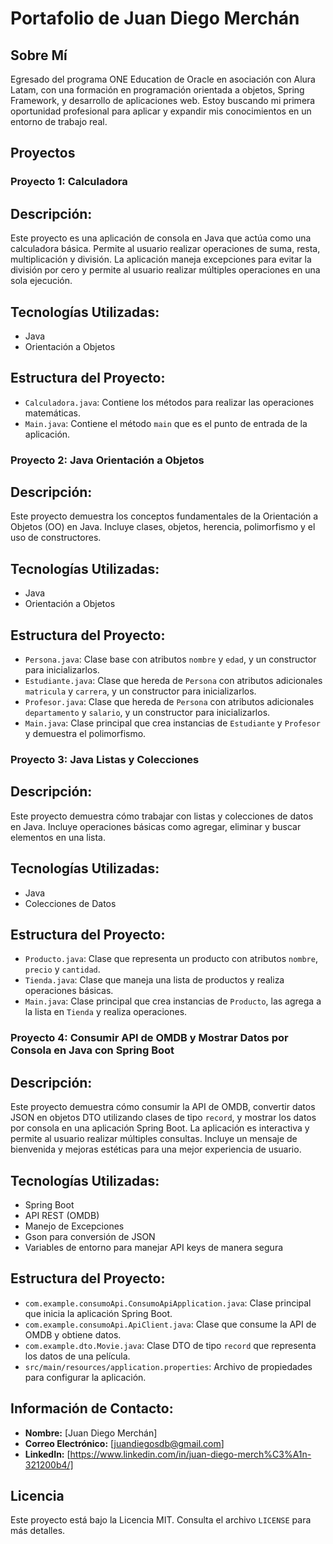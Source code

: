 # Portafolio de Juan Diego Merchán

## Sobre Mí
Egresado del programa ONE Education de Oracle en asociación con Alura Latam, con una formación en programación orientada a objetos, Spring Framework, y desarrollo de aplicaciones web. Estoy buscando mi primera oportunidad profesional para aplicar y expandir mis conocimientos en un entorno de trabajo real.

## Proyectos

### Proyecto 1: Calculadora

## Descripción:
Este proyecto es una aplicación de consola en Java que actúa como una calculadora básica. Permite al usuario realizar operaciones de suma, resta, multiplicación y división. La aplicación maneja excepciones para evitar la división por cero y permite al usuario realizar múltiples operaciones en una sola ejecución.

## Tecnologías Utilizadas:
- Java
- Orientación a Objetos

## Estructura del Proyecto:
- `Calculadora.java`: Contiene los métodos para realizar las operaciones matemáticas.
- `Main.java`: Contiene el método `main` que es el punto de entrada de la aplicación.


### Proyecto 2: Java Orientación a Objetos

## Descripción:
Este proyecto demuestra los conceptos fundamentales de la Orientación a Objetos (OO) en Java. Incluye clases, objetos, herencia, polimorfismo y el uso de constructores.

## Tecnologías Utilizadas:
- Java
- Orientación a Objetos

## Estructura del Proyecto:
- `Persona.java`: Clase base con atributos `nombre` y `edad`, y un constructor para inicializarlos.
- `Estudiante.java`: Clase que hereda de `Persona` con atributos adicionales `matricula` y `carrera`, y un constructor para inicializarlos.
- `Profesor.java`: Clase que hereda de `Persona` con atributos adicionales `departamento` y `salario`, y un constructor para inicializarlos.
- `Main.java`: Clase principal que crea instancias de `Estudiante` y `Profesor` y demuestra el polimorfismo.

### Proyecto 3: Java Listas y Colecciones

## Descripción:
Este proyecto demuestra cómo trabajar con listas y colecciones de datos en Java. Incluye operaciones básicas como agregar, eliminar y buscar elementos en una lista.

## Tecnologías Utilizadas:
- Java
- Colecciones de Datos

## Estructura del Proyecto:
- `Producto.java`: Clase que representa un producto con atributos `nombre`, `precio` y `cantidad`.
- `Tienda.java`: Clase que maneja una lista de productos y realiza operaciones básicas.
- `Main.java`: Clase principal que crea instancias de `Producto`, las agrega a la lista en `Tienda` y realiza operaciones.


### Proyecto 4: Consumir API de OMDB y Mostrar Datos por Consola en Java con Spring Boot


## Descripción:
Este proyecto demuestra cómo consumir la API de OMDB, convertir datos JSON en objetos DTO utilizando clases de tipo `record`, y mostrar los datos por consola en una aplicación Spring Boot. La aplicación es interactiva y permite al usuario realizar múltiples consultas. Incluye un mensaje de bienvenida y mejoras estéticas para una mejor experiencia de usuario.

## Tecnologías Utilizadas:
- Spring Boot
- API REST (OMDB)
- Manejo de Excepciones
- Gson para conversión de JSON
- Variables de entorno para manejar API keys de manera segura

## Estructura del Proyecto:
- `com.example.consumoApi.ConsumoApiApplication.java`: Clase principal que inicia la aplicación Spring Boot.
- `com.example.consumoApi.ApiClient.java`: Clase que consume la API de OMDB y obtiene datos.
- `com.example.dto.Movie.java`: Clase DTO de tipo `record` que representa los datos de una película.
- `src/main/resources/application.properties`: Archivo de propiedades para configurar la aplicación.



## Información de Contacto:
- **Nombre:** [Juan Diego Merchán]
- **Correo Electrónico:** [juandiegosdb@gmail.com]
- **LinkedIn:** [https://www.linkedin.com/in/juan-diego-merch%C3%A1n-321200b4/]


## Licencia
Este proyecto está bajo la Licencia MIT. Consulta el archivo `LICENSE` para más detalles.

